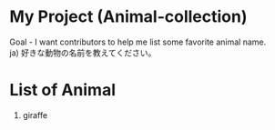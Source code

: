 # My Project (Animal-collection)
Goal - I want contributors to help me list some favorite animal name.<br>
ja) 好きな動物の名前を教えてください。

# List of Animal
1. giraffe
